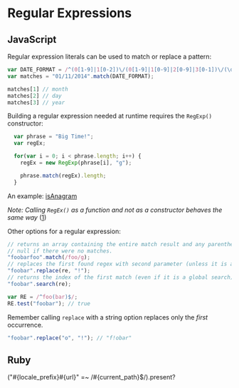 # Regular Expressions

## JavaScript

Regular expression literals can be used to match or replace a pattern:

```JavaScript
var DATE_FORMAT = /^(0[1-9]|1[0-2])\/(0[1-9]|1[0-9]|2[0-9]|3[0-1])\/(\d{4})$/;
var matches = "01/11/2014".match(DATE_FORMAT);

matches[1] // month
matches[2] // day
matches[3] // year
```

Building a regular expression needed at runtime requires the `RegExp()` constructor:

```JavaScript
  var phrase = "Big Time!";
  var regEx;

  for(var i = 0; i < phrase.length; i++) {
    regEx = new RegExp(phrase[i], "g");

    phrase.match(regEx).length;
  }
```
An example: [isAnagram](./example.js)

*Note: Calling `RegEx()` as a function and not as a constructor behaves the same way* ([1](../../references.md))

Other options for a regular expression:
```JavaScript
// returns an array containing the entire match result and any parentheses-captured matched results
// null if there were no matches.
"foobarfoo".match(/foo/g);
// replaces the first found regex with second parameter (unless it is a global search)
"foobar".replace(re, "!");
// returns the index of the first match (even if it is a global search)
"foobar".search(re);

var RE = /^foo(bar)$/;
RE.test("foobar"); // true
```

Remember calling `replace` with a string option replaces only the *first* occurrence.
```JavaScript
"foobar".replace("o", "!"); // "f!obar"
```

## Ruby

("#{locale_prefix}#{url}" =~ /#{current_path}$/).present?
